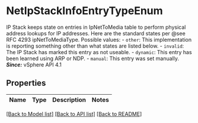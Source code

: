 # NetIpStackInfoEntryTypeEnum

IP Stack keeps state on entries in IpNetToMedia table to perform physical address lookups for IP addresses.  Here are the standard states per @see RFC 4293 ipNetToMediaType.  Possible values: - `other`: This implementation is reporting something other than   what states are listed below. - `invalid`: The IP Stack has marked this entry as not useable. - `dynamic`: This entry has been learned using ARP or NDP. - `manual`: This entry was set manually.    ***Since:*** vSphere API 4.1 

## Properties
Name | Type | Description | Notes
------------ | ------------- | ------------- | -------------

[[Back to Model list]](../README.md#documentation-for-models) [[Back to API list]](../README.md#documentation-for-api-endpoints) [[Back to README]](../README.md)


